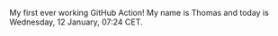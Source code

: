 My first ever working GitHub Action!
My name is Thomas and today is Wednesday, 12 January, 07:24 CET. 
